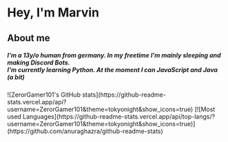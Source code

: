 <h1>Hey, I'm Marvin</h1>
<h2>About me</h2>
<h5>I'm a 13y/o human from germany. In my freetime I'm mainly sleeping and making Discord Bots.<br>I'm currently learning Python. At the moment I can JavaScript and Java (a bit)</h5>
![ZerorGamer101's GitHub stats](https://github-readme-stats.vercel.app/api?username=ZerorGamer101&theme=tokyonight&show_icons=true)
[![Most used Languages](https://github-readme-stats.vercel.app/api/top-langs/?username=ZerorGamer101&theme=tokyonight&show_icons=true)](https://github.com/anuraghazra/github-readme-stats)
